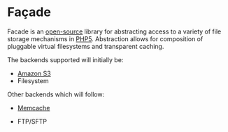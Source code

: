 Façade
======

Facade is an [open-source][1] library for abstracting access to a variety of file storage mechanisms
in [PHP5][2]. Abstraction allows for composition of pluggable virtual filesystems and transparent
caching.

The backends supported will initially be:

* [Amazon S3][3]
* Filesystem

Other backends which will follow:

* [Memcache][4]
* FTP/SFTP

  [1]: http://www.opensource.org/licenses/mit-license.php
  [2]: http://www.php.net/
  [3]: http://aws.amazon.com/s3/
  [4]: http://www.danga.com/memcached/
